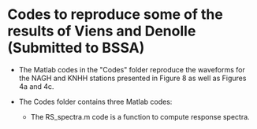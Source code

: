 # Codes to reproduce some of the results of Viens and Denolle (Submitted to BSSA)

* The Matlab codes in the "Codes" folder reproduce the waveforms for the NAGH and KNHH stations presented in Figure 8 as well as Figures 4a and 4c.

* The Codes folder contains three Matlab codes: 
  - The RS_spectra.m code is a function to compute response spectra.
